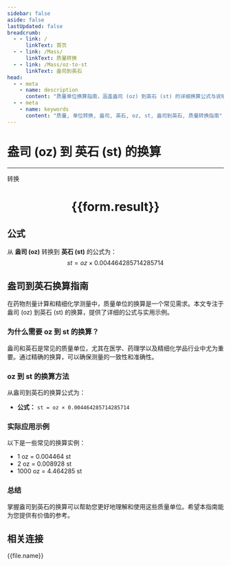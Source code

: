 ```yaml
---
sidebar: false
aside: false
lastUpdated: false
breadcrumb:
  - - link: /
      linkText: 首页
  - - link: /Mass/
      linkText: 质量转换
  - - link: /Mass/oz-to-st
      linkText: 盎司到英石
head:
  - - meta
    - name: description
      content: "质量单位换算指南，涵盖盎司 (oz) 到英石 (st) 的详细换算公式与说明。"
  - - meta
    - name: keywords
      content: "质量, 单位转换, 盎司, 英石, oz, st, 盎司到英石, 质量转换指南"
---
```

# 盎司 (oz) 到 英石 (st) 的换算
---
<script setup>
import { onMounted, reactive, inject, ref } from 'vue'
import { NButton, NForm, NFormItem, NInput, NInputNumber, NSelect, NCard, useMessage,NGrid ,NGi } from 'naive-ui'
import { defineClientComponent } from 'vitepress'
import { Mass } from '../../files';

const convert = inject('convert')

const form = reactive({
  number: null,
  result: '',
})

const convertHandler = () => {
  if (form.number !== null && !isNaN(form.number)) {
    const convertedValue = parseFloat(form.number) * 0.004464285714285714
    form.result = `${form.number}oz = ${convertedValue.toFixed(6)}st`
  } else {
    form.result = '请输入有效的数值。'
  }
}
</script>

<n-form size="large" :model="form">
  <n-form-item label="盎司 (oz)">
    <n-input-number v-model:value="form.number" placeholder="输入盎司" style="width: 100%" />
  </n-form-item>
  <n-form-item>
    <n-button type="primary" @click="convertHandler" block>转换</n-button>
  </n-form-item>
</n-form>

<n-card  embedded :bordered="false" hoverable>
  <div  style="text-align:center">
    <h1>{{form.result}}</h1>
  </div>
</n-card>

## 公式

从 **盎司 (oz)** 转换到 **英石 (st)** 的公式为：
$$ st = oz \times 0.004464285714285714 $$

## 盎司到英石换算指南

在药物剂量计算和精细化学测量中，质量单位的换算是一个常见需求。本文专注于盎司 (oz) 到英石 (st) 的换算，提供了详细的公式与实用示例。

### 为什么需要 oz 到 st 的换算？

盎司和英石是常见的质量单位，尤其在医学、药理学以及精细化学品行业中尤为重要。通过精确的换算，可以确保测量的一致性和准确性。

### oz 到 st 的换算方法

从盎司到英石的换算公式为：

- **公式：** `st = oz × 0.004464285714285714`

### 实际应用示例

以下是一些常见的换算实例：

- 1 oz = 0.004464 st
- 2 oz = 0.008928 st
- 1000 oz = 4.464285 st

### 总结

掌握盎司到英石的换算可以帮助您更好地理解和使用这些质量单位。希望本指南能为您提供有价值的参考。

## 相关连接
<n-grid x-gap="12" :cols="4">
  <n-gi v-for="(file, index) in Mass" :key="index">
    <n-button
      text
      tag="a"
      :href="file.path"
      type="primary"
    >
      {{file.name}}
    </n-button>
  </n-gi>
</n-grid>